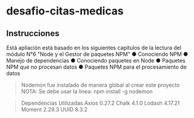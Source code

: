 # desafio-citas-medicas

## Instrucciones
  
  
Está apliación está basado en los siguientes capítulos de la lectura del módulo N°6 "Node y el Gestor de paquetes NPM"
● Conociendo NPM 
● Manejo de dependencias 
● Conociendo paquetes en Node 
● Paquetes NPM que no procesan datos 
● Paquetes NPM para el procesamiento de datos 

>  Nodemon fue instalado de manera global al crear este proyecto 
>  NOTA: Se debe usar la linea: npm install -g nodemon 

> Dependencias Utilizadas 
> Axios 0.27.2 
> Chalk 4.1.0 
> Lodash 4.17.21 
> Moment 2.29.3 
> UUID 8.3.2 

